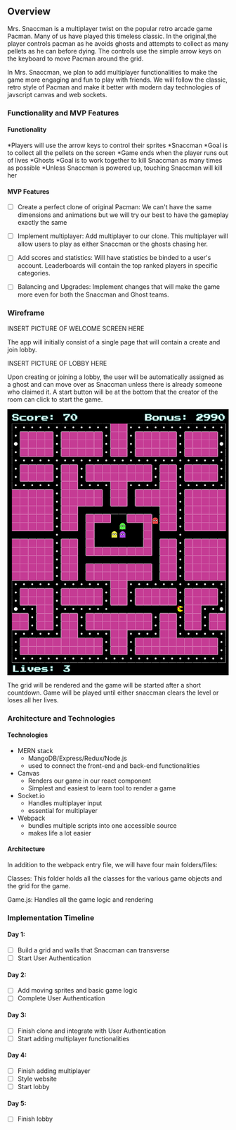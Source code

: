 ## Overview

Mrs. Snaccman is a multiplayer twist on the popular retro arcade game Pacman. Many of us have played this timeless classic. In the original,the player controls pacman as he avoids ghosts and attempts to collect as many pellets as he can before dying. The controls use the simple arrow keys on the keyboard to move Pacman around the grid.

In Mrs. Snaccman, we plan to add multiplayer functionalities to make the game more engaging and fun to play with friends. We will follow the classic, retro style of Pacman and make it better with modern day technologies of javscript canvas and web sockets.

### Functionality and MVP Features

#### Functionality
*Players will use the arrow keys to control their sprites
*Snaccman
    *Goal is to collect all the pellets on the screen
    *Game ends when the player runs out of lives
*Ghosts
    *Goal is to work together to kill Snaccman as many times as possible
    *Unless Snaccman is powered up, touching Snaccman will kill her

#### MVP Features

- [ ] Create a perfect clone of original Pacman: We can't have the same dimensions and animations but we will try our best to have the gameplay exactly the same

- [ ] Implement multiplayer: Add multiplayer to our clone. This multiplayer will allow users to play as either Snaccman or the ghosts chasing her.

- [ ] Add scores and statistics: Will have statistics be binded to a user's account. Leaderboards will contain the top ranked players in specific categories.

- [ ] Balancing and Upgrades: Implement changes that will make the game more even for both the Snaccman and Ghost teams.

### Wireframe
INSERT PICTURE OF WELCOME SCREEN HERE

The app will initially consist of a single page that will contain a create and join lobby. 

INSERT PICTURE OF LOBBY HERE

Upon creating or joining a lobby, the user will be automatically assigned as a ghost and can move over as Snaccman unless there is already someone who claimed it. A start button will be at the bottom that the creator of the room can click to start the game.

<img src="./frontend/public/images/game-img.png" align="center"/>

The grid will be rendered and the game will be started after a short countdown. Game will be played until either snaccman clears the level or loses all her lives.

### Architecture and Technologies

#### Technologies 
* MERN stack
    * MangoDB/Express/Redux/Node.js
    * used to connect the front-end and back-end functionalities
* Canvas
    * Renders our game in our react component
    * Simplest and easiest to learn tool to render a game
* Socket.io
    * Handles multiplayer input
    * essential for multiplayer
* Webpack
    * bundles multiple scripts into one accessible source
    * makes life a lot easier

#### Architecture
In addition to the webpack entry file, we will have four main folders/files:

Classes: This folder holds all the classes for the various game objects and the grid for the game.

Game.js: Handles all the game logic and rendering

### Implementation Timeline
#### Day 1:

- [ ] Build a grid and walls that Snaccman can transverse
- [ ] Start User Authentication

#### Day 2:
- [ ] Add moving sprites and basic game logic
- [ ] Complete User Authentication

#### Day 3:
- [ ] Finish clone and integrate with User Authentication
- [ ] Start adding multiplayer functionalities

#### Day 4:
- [ ] Finish adding multiplayer
- [ ] Style website
- [ ] Start lobby

#### Day 5: 
- [ ] Finish lobby
